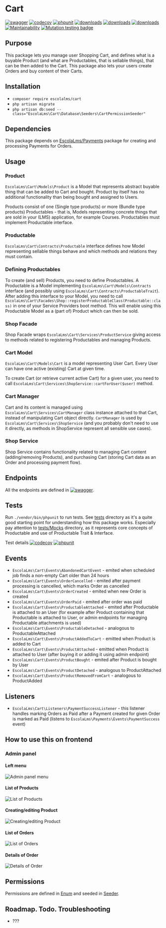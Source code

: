 # Cart

[![swagger](https://img.shields.io/badge/documentation-swagger-green)](https://escolalms.github.io/Cart/)
[![codecov](https://codecov.io/gh/EscolaLMS/cart/branch/main/graph/badge.svg?token=NRAN4R8AGZ)](https://codecov.io/gh/EscolaLMS/cart)
[![phpunit](https://github.com/EscolaLMS/cart/actions/workflows/test.yml/badge.svg)](https://github.com/EscolaLMS/cart/actions/workflows/test.yml)
[![downloads](https://img.shields.io/packagist/dt/escolalms/cart)](https://packagist.org/packages/escolalms/cart)
[![downloads](https://img.shields.io/packagist/v/escolalms/cart)](https://packagist.org/packages/escolalms/cart)
[![downloads](https://img.shields.io/packagist/l/escolalms/cart)](https://packagist.org/packages/escolalms/cart)
[![Maintainability](https://api.codeclimate.com/v1/badges/b8c8aa16976961f670b4/maintainability)](https://codeclimate.com/github/EscolaLMS/Cart/maintainability)
[![Mutation testing badge](https://img.shields.io/endpoint?style=flat&url=https%3A%2F%2Fbadge-api.stryker-mutator.io%2Fgithub.com%2FEscolaLMS%2FCart%2Fmain)](https://dashboard.stryker-mutator.io/reports/github.com/EscolaLMS/Cart/main)

## Purpose

This package lets you manage user Shopping Cart, and defines what is a buyable Product (and what are Productables, that is sellable things), that can be then added to the Cart.
This package also lets your users create Orders and buy content of their Carts.

## Installation

- `composer require escolalms/cart`
- `php artisan migrate`
- `php artisan db:seed --class="EscolaLms\Cart\Database\Seeders\CartPermissionSeeder"`

## Dependencies

This package depends on [EscolaLms/Payments](https://github.com/EscolaLMS/Payments) package for creating and processing Payments for Orders.

## Usage

### Product

`EscolaLms\Cart\Models\Product` is a Model that represents abstract buyable thing that can be added to Cart and bought. Product by itself has no additional functionality than being bought and assigned to Users.

Products consist of one (Single type products) or more (Bundle type products) Productables - that is, Models representing concrete things that are sold in your (LMS) application, for example Courses.
Productables must implement Productable interface.

### Productable

`EscolaLms\Cart\Contracts\Productable` interface defines how Model representing sellable things behave and which methods and relations they must contain.

### Defining Productables

To create (and sell) Products, you need to define Productables. A Productable is a Model implementing `EscolaLms\Cart\Models\Contracts` interface (and possibly using `EscolaLms\Cart\Contracts\ProductableTrait`). After adding this interface to your Model, you need to call `EscolaLms\Cart\Facades\Shop::registerProductableClass(Productable::class)` in one of your Service Providers boot method. This will enable using this Productable Model as a (part of) Product which can then be sold.

### Shop Facade

Shop Facade wraps `EscolaLms\Cart\Services\ProductService` giving access to methods related to registering Productables and managing Products.

### Cart Model

`EscolaLms\Cart\Models\Cart` is a model representing User Cart. Every User can have one active (existing) Cart at given time.

To create Cart (or retrieve current active Cart) for a given user, you need to call `EscolaLms\Cart\Services\ShopService::cartForUser($user)` method.

### Cart Manager

Cart and its content is managed using `EscolaLms\Cart\Services\CartManager` class instance attached to that Cart, instead of manipulating Cart object directly.
`CartManager` is used by `EscolaLms\Cart\Services\ShopService` (and you probably don't need to use it directly, as methods in ShopService represent all sensible use cases).

### Shop Service

Shop Service contains functionality related to managing Cart content (adding/removing Products), and purchasing Cart (storing Cart data as an Order and processing payment flow).

## Endpoints

All the endpoints are defined in [![swagger](https://img.shields.io/badge/documentation-swagger-green)](https://escolalms.github.io/cart/).

## Tests

Run `./vendor/bin/phpunit` to run tests. See [tests](https://github.com/EscolaLMS/Cart/tree/main/tests) directory as it's a quite good starting point for understanding how this package works.
Especially pay attention to [tests/Mocks](https://github.com/EscolaLMS/Cart/tree/main/tests/Mocks) directory, as it represents core concepts of Productable and use of Productable Trait & Interface.

Test details [![codecov](https://codecov.io/gh/EscolaLMS/cart/branch/main/graph/badge.svg?token=NRAN4R8AGZ)](https://codecov.io/gh/EscolaLMS/cart) [![phpunit](https://github.com/EscolaLMS/cart/actions/workflows/test.yml/badge.svg)](https://github.com/EscolaLMS/cart/actions/workflows/test.yml)

## Events

- `EscolaLms\Cart\Events\AbandonedCartEvent` - emited when scheduled job finds a non-empty Cart older than 24 hours
- `EscolaLms\Cart\Events\OrderCancelled` - emited after payment processing is cancelled, which marks Order as cancelled
- `EscolaLms\Cart\Events\OrderCreated` - emited when new Order is created
- `EscolaLms\Cart\Events\OrderPaid` - emited after order was paid
- `EscolaLms\Cart\Events\ProductableAttached` - emited after Productable is attached to an User (for example after Product containing that Productable is attached to User, or admin endpoints for managing Productable attachments is used)
- `EscolaLms\Cart\Events\ProductableDetached` - analogous to ProductableAttached
- `EscolaLms\Cart\Events\ProductAddedToCart` - emitted when Product is added to Cart
- `EscolaLms\Cart\Events\ProductAttached` - emitted when Product is attached to User (after buying it or adding it using admin endpoint)
- `EscolaLms\Cart\Events\ProductBought` - emited after Product is bought by User
- `EscolaLms\Cart\Events\ProductDetached` - analogous to ProductAttached
- `EscolaLms\Cart\Events\ProductRemovedFromCart` - analogous to ProductAdded

## Listeners

- `EscolaLms\Cart\Listeners\PaymentSuccessListener` - this listener handles marking Orders as Paid after a Payment created for given Order is marked as Paid (listens to `EscolaLms\Payments\Events\PaymentSuccess` event)

## How to use this on frontend

### Admin panel

#### **Left menu**

![Admin panel menu](https://raw.githubusercontent.com/EscolaLMS/Cart/main/docs/menu.png "Admin panel menu")

#### **List of Products**

![List of Products](https://raw.githubusercontent.com/EscolaLMS/Cart/main/docs/products-list.png "List of Products")

#### **Creating/editing Product**

![Creating/editing Product](https://raw.githubusercontent.com/EscolaLMS/Cart/main/docs/products-edit.png "Creating/editing Product")

#### **List of Orders**

![List of Orders](https://raw.githubusercontent.com/EscolaLMS/Cart/main/docs/orders-list.png "List of Orders")

#### **Details of Order**

![Details of Order](https://raw.githubusercontent.com/EscolaLMS/Cart/main/docs/orders-details.png "Details of Order")

## Permissions

Permissions are defined in [Enum](https://github.com/EscolaLMS/Cart/tree/main/src/Enums/CartPermissionsEnum.php) and seeded in [Seeder](database/seeders/CartPermissionSeeder.php).

## Roadmap. Todo. Troubleshooting

- ???
